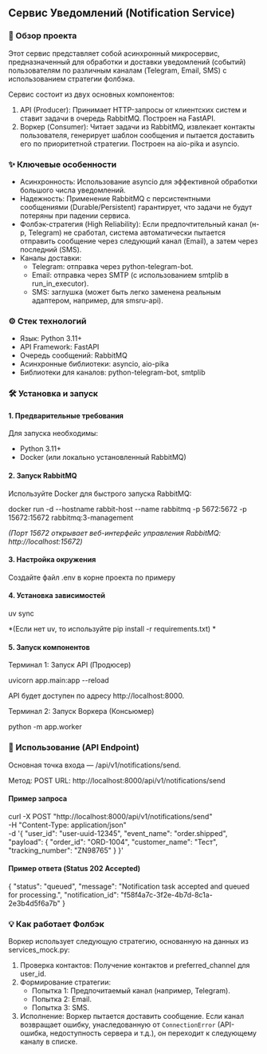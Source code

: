 ## Сервис Уведомлений (Notification Service)

### 🚀 Обзор проекта

Этот сервис представляет собой асинхронный микросервис, предназначенный для обработки и доставки уведомлений (событий) пользователям по различным каналам (Telegram, Email, SMS) с использованием стратегии фолбэка.

Сервис состоит из двух основных компонентов:

1.  API (Producer): Принимает HTTP-запросы от клиентских систем и ставит задачи в очередь RabbitMQ. Построен на FastAPI.
2.  Воркер (Consumer): Читает задачи из RabbitMQ, извлекает контакты пользователя, генерирует шаблон сообщения и пытается доставить его по приоритетной стратегии. Построен на aio-pika и asyncio.

### ✨ Ключевые особенности

  * Асинхронность: Использование asyncio для эффективной обработки большого числа уведомлений.
  * Надежность: Применение RabbitMQ с персистентными сообщениями (Durable/Persistent) гарантирует, что задачи не будут потеряны при падении сервиса.
  * Фолбэк-стратегия (High Reliability): Если предпочтительный канал (н-р, Telegram) не сработал, система автоматически пытается отправить сообщение через следующий канал (Email), а затем через последний (SMS).
  * Каналы доставки:
      * Telegram:  отправка через python-telegram-bot.
      * Email:  отправка через SMTP (с использованием smtplib в run_in_executor).
      * SMS: заглушка (может быть легко заменена реальным адаптером, например, для smsru-api).

### ⚙️ Стек технологий

  * Язык: Python 3.11+
  * API Framework: FastAPI
  * Очередь сообщений: RabbitMQ
  * Асинхронные библиотеки: asyncio, aio-pika
  * Библиотеки для каналов: python-telegram-bot, smtplib

### 🛠 Установка и запуск

#### 1\. Предварительные требования

Для запуска необходимы:

  * Python 3.11+
  * Docker (или локально установленный RabbitMQ)

#### 2\. Запуск RabbitMQ

Используйте Docker для быстрого запуска RabbitMQ:

docker run -d --hostname rabbit-host --name rabbitmq -p 5672:5672 -p 15672:15672 rabbitmq:3-management

*(Порт 15672 открывает веб-интерфейс управления RabbitMQ: http://localhost:15672)*

#### 3\. Настройка окружения

Создайте файл .env в корне проекта по примеру

#### 4\. Установка зависимостей

uv sync

\*(Если нет uv, то используйте pip install -r requirements.txt) \*

#### 5\. Запуск компонентов

Терминал 1: Запуск API (Продюсер)

uvicorn app.main:app --reload

API будет доступен по адресу http://localhost:8000.

Терминал 2: Запуск Воркера (Консьюмер)

python -m app.worker

### 🎯 Использование (API Endpoint)

Основная точка входа — /api/v1/notifications/send.

Метод: POST
URL: http://localhost:8000/api/v1/notifications/send

#### Пример запроса

curl -X POST "http://localhost:8000/api/v1/notifications/send" \
-H "Content-Type: application/json" \
-d '{
  "user_id": "user-uuid-12345",
  "event_name": "order.shipped",
  "payload": {
    "order_id": "ORD-1004", 
    "customer_name": "Тест",
    "tracking_number": "ZN98765"
  }
}'

#### Пример ответа (Status 202 Accepted)

{
  "status": "queued",
  "message": "Notification task accepted and queued for processing.",
  "notification_id": "f58f4a7c-3f2e-4b7d-8c1a-2e3b4d5f6a7b"
}

### 💡 Как работает Фолбэк

Воркер использует следующую стратегию, основанную на данных из services_mock.py:
1.  Проверка контактов: Получение контактов и preferred_channel для user_id.
2.  Формирование стратегии:
      * Попытка 1: Предпочитаемый канал (например, Telegram).
      * Попытка 2: Email.
      * Попытка 3: SMS.
3.  Исполнение: Воркер пытается доставить сообщение. Если канал возвращает ошибку, унаследованную от `ConnectionError` (API-ошибка, недоступность сервера и т.д.), он переходит к следующему каналу в списке.
